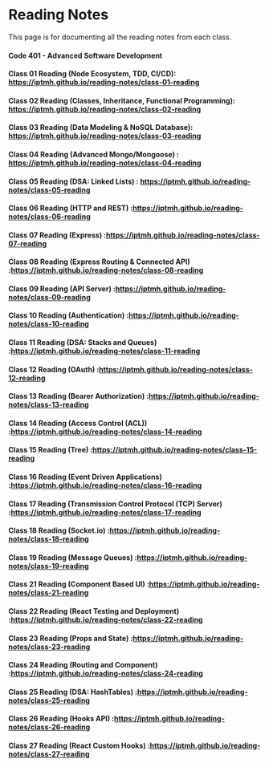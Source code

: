 # Reading Notes
This page is for documenting all the reading notes from each class.

#### Code 401 - Advanced Software Development

#### Class 01 Reading (Node Ecosystem, TDD, CI/CD): https://iptmh.github.io/reading-notes/class-01-reading

#### Class 02 Reading (Classes, Inheritance, Functional Programming): https://iptmh.github.io/reading-notes/class-02-reading

#### Class 03 Reading (Data Modeling & NoSQL Database): https://iptmh.github.io/reading-notes/class-03-reading

#### Class 04 Reading (Advanced Mongo/Mongoose) : https://iptmh.github.io/reading-notes/class-04-reading

#### Class 05 Reading (DSA: Linked Lists) : https://iptmh.github.io/reading-notes/class-05-reading

#### Class 06 Reading (HTTP and REST) :https://iptmh.github.io/reading-notes/class-06-reading

#### Class 07 Reading (Express) :https://iptmh.github.io/reading-notes/class-07-reading

#### Class 08 Reading (Express Routing & Connected API) :https://iptmh.github.io/reading-notes/class-08-reading

#### Class 09 Reading (API Server) :https://iptmh.github.io/reading-notes/class-09-reading

#### Class 10 Reading (Authentication) :https://iptmh.github.io/reading-notes/class-10-reading

#### Class 11 Reading (DSA: Stacks and Queues) :https://iptmh.github.io/reading-notes/class-11-reading

#### Class 12 Reading (OAuth) :https://iptmh.github.io/reading-notes/class-12-reading

#### Class 13 Reading (Bearer Authorization) :https://iptmh.github.io/reading-notes/class-13-reading

#### Class 14 Reading (Access Control (ACL)) :https://iptmh.github.io/reading-notes/class-14-reading

#### Class 15 Reading (Tree) :https://iptmh.github.io/reading-notes/class-15-reading

#### Class 16 Reading (Event Driven Applications) :https://iptmh.github.io/reading-notes/class-16-reading

#### Class 17 Reading (Transmission Control Protocol (TCP) Server) :https://iptmh.github.io/reading-notes/class-17-reading

#### Class 18 Reading (Socket.io) :https://iptmh.github.io/reading-notes/class-18-reading

#### Class 19 Reading (Message Queues) :https://iptmh.github.io/reading-notes/class-19-reading

#### Class 21 Reading (Component Based UI) :https://iptmh.github.io/reading-notes/class-21-reading

#### Class 22 Reading (React Testing and Deployment) :https://iptmh.github.io/reading-notes/class-22-reading

#### Class 23 Reading (Props and State) :https://iptmh.github.io/reading-notes/class-23-reading

#### Class 24 Reading (Routing and Component) :https://iptmh.github.io/reading-notes/class-24-reading

#### Class 25 Reading (DSA: HashTables) :https://iptmh.github.io/reading-notes/class-25-reading

#### Class 26 Reading (Hooks API) :https://iptmh.github.io/reading-notes/class-26-reading

#### Class 27 Reading (React Custom Hooks) :https://iptmh.github.io/reading-notes/class-27-reading




